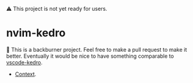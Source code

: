 ⚠️ This project is not yet ready for users.

# nvim-kedro
🍳 This is a backburner project. Feel free to make a pull request to make it better. Eventually it would be nice to have something comparable to [vscode-kedro](https://marketplace.visualstudio.com/items?itemName=kedro.Kedro).

- [Context](https://kedro-org.slack.com/archives/C03RKP2LW64/p1729521967980249?thread_ts=1729281215.200469&cid=C03RKP2LW64).
